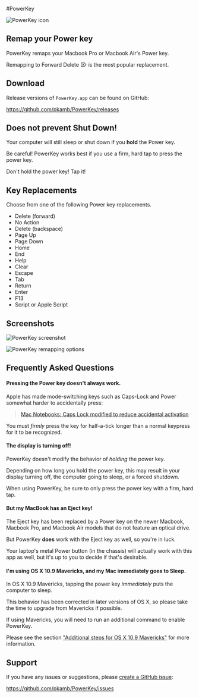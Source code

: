 #PowerKey

![PowerKey icon](https://raw.github.com/pkamb/PowerKey/master/etc/screenshots/powerkeyIcon.png "PowerKey icon")

## Remap your Power key

PowerKey remaps your Macbook Pro or Macbook Air's Power key.

Remapping to Forward Delete ⌦ is the most popular replacement.

## Download

Release versions of `PowerKey.app` can be found on GitHub:

https://github.com/pkamb/PowerKey/releases

## Does not prevent Shut Down!

Your computer will still sleep or shut down if you **hold** the Power key.

Be careful! PowerKey works best if you use a firm, hard tap to press the power key.

Don't hold the power key! Tap it!

## Key Replacements

Choose from one of the following Power key replacements.

 - Delete (forward)
 - No Action
 - Delete (backspace)
 - Page Up
 - Page Down
 - Home
 - End
 - Help
 - Clear
 - Escape
 - Tab
 - Return
 - Enter
 - F13
 - Script or Apple Script

## Screenshots

![PowerKey screenshot](https://raw.github.com/pkamb/PowerKey/master/etc/screenshots/settingsWindow_small.png "PowerKey settings window screenshot")

![PowerKey remapping options](https://raw.github.com/pkamb/PowerKey/master/etc/screenshots/remappingOptions_small.png "PowerKey remapping options")

## Frequently Asked Questions

#### Pressing the Power key doesn't always work.

Apple has made mode-switching keys such as Caps-Lock and Power somewhat harder to accidentally press:

 > [Mac Notebooks: Caps Lock modified to reduce accidental activation](http://support.apple.com/kb/ht1192)

You must *firmly* press the key for half-a-tick longer than a normal keypress for it to be recognized.

#### The display is turning off!

PowerKey doesn't modify the behavior of *holding* the power key.

Depending on how long you hold the power key, this may result in your display turning off, the computer going to sleep, or a forced shutdown.

When using PowerKey, be sure to only press the power key with a firm, hard tap.

#### But my MacBook has an Eject key!

The Eject key has been replaced by a Power key on the newer Macbook, Macbook Pro, and Macbook Air models that do not feature an optical drive.

But PowerKey **does** work with the Eject key as well, so you're in luck.

Your laptop's metal Power button (in the chassis) will actually work with this app as well, but it's up to you to decide if that's desirable.

#### I'm using OS X 10.9 Mavericks, and my Mac immediately goes to Sleep.

In OS X 10.9 Mavericks, tapping the power key *immediately* puts the computer to sleep.

This behavior has been corrected in later versions of OS X, so please take the time to upgrade from Mavericks if possible.

If using Mavericks, you will need to run an additional command to enable PowerKey. 

Please see the section ["Additional steps for OS X 10.9 Mavericks"](https://github.com/pkamb/PowerKey#additional-steps-for-os-x-109-mavericks) for more information.



## Support

If you have any issues or suggestions, please [create a GitHub issue](https://github.com/pkamb/PowerKey/issues):

https://github.com/pkamb/PowerKey/issues